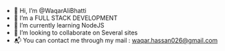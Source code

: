- 👋 Hi, I’m @WaqarAliBhatti
- 👀 I’m a FULL STACK DEVELOPMENT
- 🌱 I’m currently learning NodeJS
- 💞️ I’m looking to collaborate on Several sites
- 📬 You can contact me through my mail : waqar.hassan026@gmail.com

<!---
WaqarAliBhatti/WaqarAliBhatti is a ✨ special ✨ repository because its `README.md` (this file) appears on your GitHub profile.
You can click the Preview link to take a look at your changes.
--->
